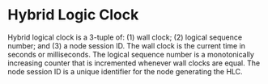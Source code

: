 # Hybrid Logic Clock

Hybrid logical clock is a 3-tuple of: (1) wall clock; (2) logical sequence
number; and (3) a node session ID. The wall clock is the current time in
seconds or milliseconds. The logical sequence number is a monotonically
increasing counter that is incremented whenever wall clocks are equal. The node
session ID is a unique identifier for the node generating the HLC.
